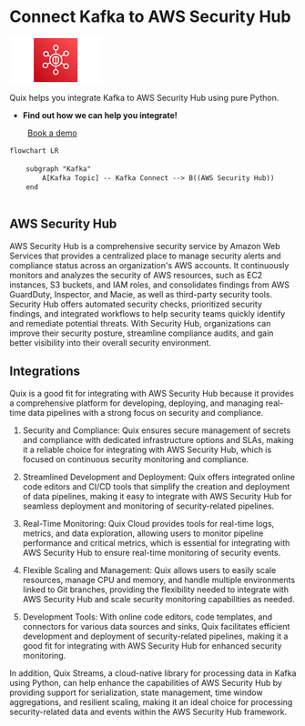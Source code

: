 # Connect Kafka to AWS Security Hub

![](./images/logo_1.jpg)

Quix helps you integrate Kafka to AWS Security Hub using pure Python.

<div class="grid cards blog-grid-card" markdown>

- __Find out how we can help you integrate!__

    <a class="md-button md-button--primary" href="https://share.hsforms.com/1iW0TmZzKQMChk0lxd_tGiw4yjw2?__hstc=175542013.2303933fbd746c0ac86d9ccbe9bc9100.1728383268831.1729603416735.1729620918855.31&__hssc=175542013.1.1729620918855&__hsfp=2132701734" target="_blank" style="margin:.5rem;">Book a demo</a>

</div>

```mermaid
flowchart LR

    subgraph "Kafka"
        A[Kafka Topic] -- Kafka Connect --> B((AWS Security Hub))
    end
    
```

## AWS Security Hub

AWS Security Hub is a comprehensive security service by Amazon Web Services that provides a centralized place to manage security alerts and compliance status across an organization's AWS accounts. It continuously monitors and analyzes the security of AWS resources, such as EC2 instances, S3 buckets, and IAM roles, and consolidates findings from AWS GuardDuty, Inspector, and Macie, as well as third-party security tools. Security Hub offers automated security checks, prioritized security findings, and integrated workflows to help security teams quickly identify and remediate potential threats. With Security Hub, organizations can improve their security posture, streamline compliance audits, and gain better visibility into their overall security environment.

## Integrations

Quix is a good fit for integrating with AWS Security Hub because it provides a comprehensive platform for developing, deploying, and managing real-time data pipelines with a strong focus on security and compliance.

1. Security and Compliance: Quix ensures secure management of secrets and compliance with dedicated infrastructure options and SLAs, making it a reliable choice for integrating with AWS Security Hub, which is focused on continuous security monitoring and compliance.

2. Streamlined Development and Deployment: Quix offers integrated online code editors and CI/CD tools that simplify the creation and deployment of data pipelines, making it easy to integrate with AWS Security Hub for seamless deployment and monitoring of security-related pipelines.

3. Real-Time Monitoring: Quix Cloud provides tools for real-time logs, metrics, and data exploration, allowing users to monitor pipeline performance and critical metrics, which is essential for integrating with AWS Security Hub to ensure real-time monitoring of security events.

4. Flexible Scaling and Management: Quix allows users to easily scale resources, manage CPU and memory, and handle multiple environments linked to Git branches, providing the flexibility needed to integrate with AWS Security Hub and scale security monitoring capabilities as needed.

5. Development Tools: With online code editors, code templates, and connectors for various data sources and sinks, Quix facilitates efficient development and deployment of security-related pipelines, making it a good fit for integrating with AWS Security Hub for enhanced security monitoring.

In addition, Quix Streams, a cloud-native library for processing data in Kafka using Python, can help enhance the capabilities of AWS Security Hub by providing support for serialization, state management, time window aggregations, and resilient scaling, making it an ideal choice for processing security-related data and events within the AWS Security Hub framework.

